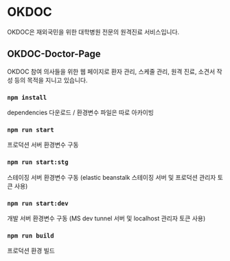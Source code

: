 # OKDOC

OKDOC은 재외국민을 위한 대학병원 전문의 원격진료 서비스입니다.

## OKDOC-Doctor-Page

OKDOC 참여 의사들을 위한 웹 페이지로 환자 관리, 스케줄 관리, 원격 진료, 소견서 작성 등의 목적을 지니고 있습니다.

### `npm install`

dependencies 다운로드 / 환경변수 파일은 따로 아카이빙

### `npm run start`

프로덕션 서버 환경변수 구동

### `npm run start:stg`

스테이징 서버 환경변수 구동 (elastic beanstalk 스테이징 서버 및 프로덕션 관리자 토큰 사용)

### `npm run start:dev`

개발 서버 환경변수 구동 (MS dev tunnel 서버 및 localhost 관리자 토큰 사용)

### `npm run build`

프로덕션 환경 빌드